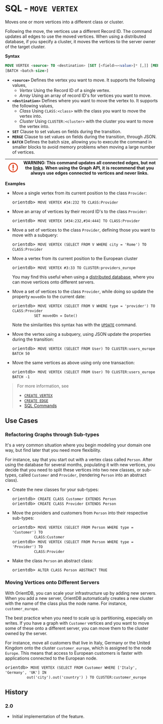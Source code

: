 # SQL - `MOVE VERTEX`

Moves one or more vertices into a different class or cluster.  

Following the move, the vertices use a different Record ID.  The command updates all edges to use the moved vertices.  When using a distributed database, if you specify a cluster, it moves the vertices to the server owner of the target cluster.

**Syntax**

```sql
MOVE VERTEX <source> TO <destination> [SET [<field>=<value>]* [,]] [MERGE <JSON>] 
[BATCH <batch-size>]
```

- **`<source>`** Defines the vertex you want to move. It supports the following values,
  - *Vertex* Using the Record ID of a single vertex.
  - *Array* Using an array of record ID's for vertices you want to move.
- **`<destination>`** Defines where you want to move the vertex to.  It supports the following values,
  - *Class* Using `CLASS:<class>` with the class you want to move the vertex into.
  - *Cluster* Using `CLUSTER:<cluster>` with the cluster you want to move the vertex into. 
- **`SET`** Clause to set values on fields during the transition.
- **`MERGE`** Clause to set values on fields during the transition, through JSON.
- **`BATCH`** Defines the batch size, allowing you to execute the command in smaller blocks to avoid memory problems when moving a large number of vertices.  


|![WARNING](images/warning.png) | **WARNING**: This command updates all connected edges, but not the [links](Concepts.md#relationships).  When using the Graph API, it is recommend that you always use edges connected to vertices and never links. |
|---|---|


**Examples**

- Move a single vertex from its current position to the class `Provider`:

  <pre>
  orientdb> <code class="lang-sql userinput">MOVE VERTEX #34:232 TO CLASS:Provider</code>
  </pre>

- Move an array of vertices by their record ID's to the class `Provider`:

  <pre>
  orientdb> <code class="lang-sql userinput">MOVE VERTEX [#34:232,#34:444] TO CLASS:Provider</code>
  </pre>

- Move a set of vertices to the class `Provider`, defining those you want to move with a subquery:

  <pre>
  orientdb> <code class="lang-sql userinput">MOVE VERTEX (SELECT FROM V WHERE city = 'Rome') TO CLASS:Provider</code>
  </pre>

- Move a vertex from its current position to the European cluster

  <pre>
  orientdb> <code class="lang-sql userinput">MOVE VERTEX #3:33 TO CLUSTER:providers_europe</code>
  </pre>

  You may find this useful when using a [distributed database](Distributed-Architecture.md), where you can move vertices onto different servers.

- Move a set of vertices to the class `Provider`, while doing so update the property `movedOn` to the current date:

  <pre>
  orientdb> <code class="lang-sql userinput">MOVE VERTEX (SELECT FROM V WHERE type = 'provider') TO CLASS:Provider 
            SET movedOn = Date()</code>
  </pre>

  Note the similarities this syntax has with the [`UPDATE`](SQL-Update.md) command. 

- Move the vertex using a subquery, using JSON update the properties during the transition:

  <pre>
  orientdb> <code class="lang-sql userinput>MOVE VERTEX (SELECT FROM V WHERE type = 'provider') TO CLASS:Provider 
            MERGE { author : 'Jay Miner' }</code>
  </pre>

- Move a large number of vertices by subquery in batches of fifty: 

  <pre>
  orientdb> <code class="lang-sql userinput">MOVE VERTEX (SELECT FROM User) TO CLUSTER:users_europe BATCH 50</code>
  </pre>

- Move the same vertices as above using only one transaction:


  <pre>
  orientdb> <code class="lang-sql userinput">MOVE VERTEX (SELECT FROM User) TO CLUSTER:users_europe BATCH -1</code>
  </pre>

>For more information, see
>
>- [`CREATE VERTEX`](SQL-Create-Vertex.md)
>- [`CREATE EDGE`](SQL-Create-Edge.md)
>- [SQL Commands](SQL.md)

## Use Cases

### Refactoring Graphs through Sub-types

It's a very common situation where you begin modeling your domain one way, but find later that you need more flexibility.  

For instance, say that you start out with a vertex class called `Person`.  After using the database for several months, populating it with new vertices, you decide that you need to split these vertices into two new classes, or sub-types, called `Customer` and `Provider`, (rendering `Person` into an abstract class).

- Create the new classes for your sub-types:

  <pre>
  orientdb> <code class="lang-sql userinput">CREATE CLASS Customer EXTENDS Person</code>
  orientdb> <code class="lang-sql userinput">CREATE CLASS Provider EXTENDS Person</code>
  </pre>

- Move the providers and customers from `Person` into their respective sub-types:

  <pre>
  orientdb> <code class="lang-sql userinput">MOVE VERTEX (SELECT FROM Person WHERE type = 'Customer') TO 
            CLASS:Customer</code>
  orientdb> <code class="lang-sql userinput">MOVE VERTEX (SELECT FROM Person WHERE type = 'Provider') TO 
            CLASS:Provider</code>
  </pre>

- Make the class `Person` an abstract class:

  <pre>
  orientdb> <code class="lang-sql userinput">ALTER CLASS Person ABSTRACT TRUE</code>
  </pre>

### Moving Vertices onto Different Servers

With OrientDB, you can scale your infrastructure up by adding new servers.  When you add a new server, OrientDB automatically creates a new cluster with the name of the class plus the node name.  For instance, `customer_europe`.

The best practice when you need to scale up is partitioning, especially on writes.  If you have a graph with `Customer` vertices and you want to move some of these onto a different server, you can move them to the cluster owned by the server.

For instance, move all customers that live in Italy, Germany or the United Kingdom onto the cluster `customer_europe`, which is assigned to the node `Europe`.  This means that access to European customers is faster with applications connected to the European node.

<pre>
orientdb> <code class="lang-sql userinput">MOVE VERTEX (SELECT FROM Customer WHERE ['Italy', 'Germany', 'UK'] IN 
          out('city').out('country') ) TO CLUSTER:customer_europe</code>
</pre>



## History

### 2.0

- Initial implementation of the feature.
